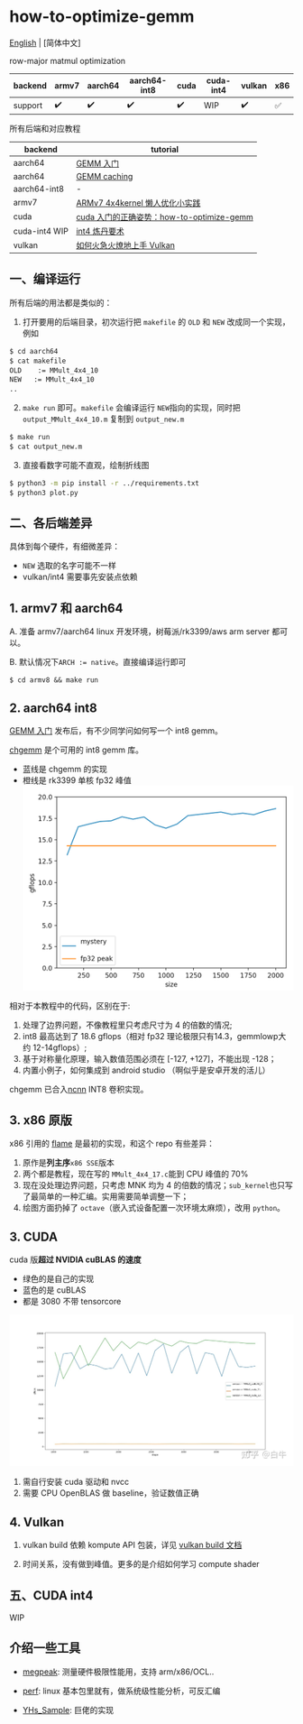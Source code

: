 # how-to-optimize-gemm

[English](README.md) | [简体中文]

row-major matmul optimization

| backend | armv7 | aarch64 | aarch64-int8 | cuda | cuda-int4 | vulkan | x86 |
| ----------- | ------- | -- | ---------- | ---------- | ---------- | --------- | --- |
| support | ✔️ | ✔️ | ✔️ | ✔️ | WIP | ✔️ | ✅ | 

所有后端和对应教程

| backend | tutorial |
| ------- | -------- |
| aarch64 | [GEMM 入门](https://zhuanlan.zhihu.com/p/65436463) |
| aarch64 | [GEMM caching](https://zhuanlan.zhihu.com/p/69700540) |
| aarch64-int8 | - |
| armv7   | [ARMv7 4x4kernel 懒人优化小实践](https://zhuanlan.zhihu.com/p/333799799) |
| cuda    | [cuda 入门的正确姿势：how-to-optimize-gemm](https://zhuanlan.zhihu.com/p/478846788) |
| cuda-int4 WIP | [int4 炼丹要术](https://zhuanlan.zhihu.com/p/580752390)
| vulkan  | [如何火急火燎地上手 Vulkan](https://zhuanlan.zhihu.com/p/487583258) |


## 一、编译运行

所有后端的用法都是类似的：

1. 打开要用的后端目录，初次运行把 `makefile` 的 `OLD` 和 `NEW` 改成同一个实现，例如
```bash
$ cd aarch64
$ cat makefile
OLD    := MMult_4x4_10
NEW   := MMult_4x4_10
..
```

2. `make run` 即可。`makefile` 会编译运行 `NEW`指向的实现，同时把 `output_MMult_4x4_10.m` 复制到 `output_new.m`
```bash
$ make run
$ cat output_new.m
```

3. 直接看数字可能不直观，绘制折线图
```bash
$ python3 -m pip install -r ../requirements.txt
$ python3 plot.py
```

## 二、各后端差异

具体到每个硬件，有细微差异：
* `NEW` 选取的名字可能不一样
* vulkan/int4 需要事先安装点依赖

## 1. armv7 和 aarch64

A. 准备 armv7/aarch64 linux 开发环境，树莓派/rk3399/aws arm server 都可以。

B. 默认情况下`ARCH := native`。直接编译运行即可
```
$ cd armv8 && make run
```

## 2. aarch64 int8 
[GEMM 入门](https://zhuanlan.zhihu.com/p/65436463) 发布后，有不少同学问如何写一个 int8 gemm。

[chgemm](https://github.com/tpoisonooo/chgemm) 是个可用的 int8 gemm 库。

* 蓝线是 chgemm 的实现
* 橙线是 rk3399 单核 fp32 峰值
![](./images/aarch64-fp32-peak-vs-int8.png)

相对于本教程中的代码，区别在于:
1. 处理了边界问题，不像教程里只考虑尺寸为 4 的倍数的情况;
2. int8 最高达到了 18.6 gflops（相对 fp32 理论极限只有14.3，gemmlowp大约 12-14gflops）;
3. 基于对称量化原理，输入数值范围必须在 \[-127, +127\]，不能出现 -128；
4. 内置小例子，如何集成到 android studio （啊似乎是安卓开发的活儿）

chgemm 已合入[ncnn](https://github.com/tencent/ncnn) INT8 卷积实现。


## 3. x86 原版
x86 引用的 [flame](https://github.com/flame/how-to-optimize-gemm/tree/4fcf39bd0963bca62f04bef2aeb49a06ee28508b) 是最初的实现，和这个 repo 有些差异：

1. 原作是**列主序**`x86 SSE`版本
2. 两个都是教程，现在写的 `MMult_4x4_17.c`能到 CPU 峰值的 70%
3. 现在没处理边界问题，只考虑 MNK 均为 4 的倍数的情况；`sub_kernel`也只写了最简单的一种汇编。实用需要简单调整一下；
4. 绘图方面扔掉了 `octave`（嵌入式设备配置一次环境太麻烦），改用 `python`。


## 3. CUDA
cuda 版**超过 NVIDIA cuBLAS 的速度**

* 绿色的是自己的实现
* 蓝色的是 cuBLAS
* 都是 3080 不带 tensorcore

![](images/cublas-vs-MMult_cuda_12.jpg)

1. 需自行安装 cuda 驱动和 nvcc
2. 需要 CPU OpenBLAS 做 baseline，验证数值正确

## 4. Vulkan

1. vulkan build 依赖 kompute API 包装，详见 [vulkan build 文档](https://github.com/tpoisonooo/how-to-optimize-gemm/tree/master/vulkan)

2. 时间关系，没有做到峰值。更多的是介绍如何学习 compute shader

## 五、CUDA int4

WIP

## 介绍一些工具

* [megpeak](https://github.com/MegEngine/MegPeak): 测量硬件极限性能用，支持 arm/x86/OCL..

* [perf](https://perf.wiki.kernel.org): linux 基本包里就有，做系统级性能分析，可反汇编
* [YHs_Sample](https://github.com/Yinghan-Li/YHs_Sample): 巨佬的实现
